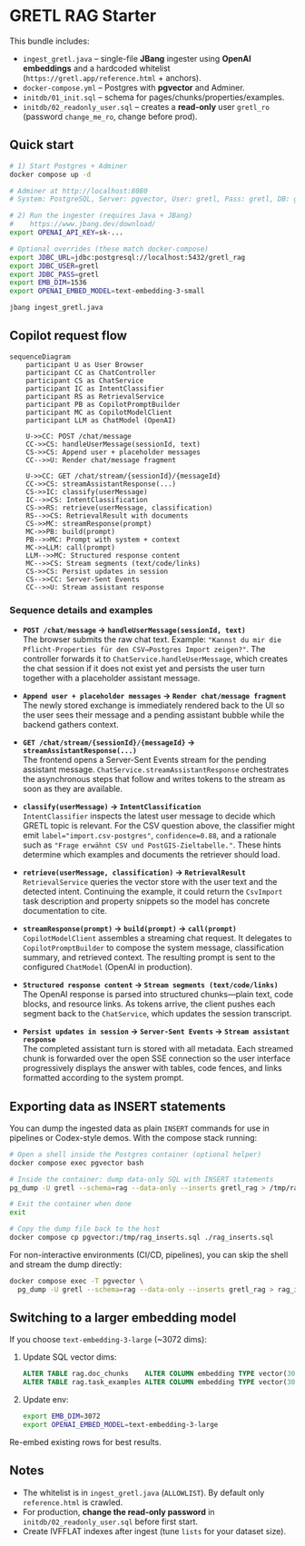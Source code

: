 # GRETL RAG Starter

This bundle includes:
- `ingest_gretl.java` – single-file **JBang** ingester using **OpenAI embeddings** and a hardcoded whitelist (`https://gretl.app/reference.html` + anchors).
- `docker-compose.yml` – Postgres with **pgvector** and Adminer.
- `initdb/01_init.sql` – schema for pages/chunks/properties/examples.
- `initdb/02_readonly_user.sql` – creates a **read-only** user `gretl_ro` (password `change_me_ro`, change before prod).

## Quick start

```bash
# 1) Start Postgres + Adminer
docker compose up -d

# Adminer at http://localhost:8080
# System: PostgreSQL, Server: pgvector, User: gretl, Pass: gretl, DB: gretl_rag

# 2) Run the ingester (requires Java + JBang)
#    https://www.jbang.dev/download/
export OPENAI_API_KEY=sk-...

# Optional overrides (these match docker-compose)
export JDBC_URL=jdbc:postgresql://localhost:5432/gretl_rag
export JDBC_USER=gretl
export JDBC_PASS=gretl
export EMB_DIM=1536
export OPENAI_EMBED_MODEL=text-embedding-3-small

jbang ingest_gretl.java
```

## Copilot request flow

```mermaid
sequenceDiagram
    participant U as User Browser
    participant CC as ChatController
    participant CS as ChatService
    participant IC as IntentClassifier
    participant RS as RetrievalService
    participant PB as CopilotPromptBuilder
    participant MC as CopilotModelClient
    participant LLM as ChatModel (OpenAI)

    U->>CC: POST /chat/message
    CC->>CS: handleUserMessage(sessionId, text)
    CS->>CS: Append user + placeholder messages
    CC-->>U: Render chat/message fragment

    U->>CC: GET /chat/stream/{sessionId}/{messageId}
    CC->>CS: streamAssistantResponse(...)
    CS->>IC: classify(userMessage)
    IC-->>CS: IntentClassification
    CS->>RS: retrieve(userMessage, classification)
    RS-->>CS: RetrievalResult with documents
    CS->>MC: streamResponse(prompt)
    MC->>PB: build(prompt)
    PB-->>MC: Prompt with system + context
    MC->>LLM: call(prompt)
    LLM-->>MC: Structured response content
    MC-->>CS: Stream segments (text/code/links)
    CS->>CS: Persist updates in session
    CS-->>CC: Server-Sent Events
    CC-->>U: Stream assistant response
```

### Sequence details and examples

- **`POST /chat/message` → `handleUserMessage(sessionId, text)`**  
  The browser submits the raw chat text. Example: `"Kannst du mir die Pflicht-Properties für den CSV→Postgres Import zeigen?"`. The controller forwards it to `ChatService.handleUserMessage`, which creates the chat session if it does not exist yet and persists the user turn together with a placeholder assistant message.

- **`Append user + placeholder messages` → `Render chat/message fragment`**  
  The newly stored exchange is immediately rendered back to the UI so the user sees their message and a pending assistant bubble while the backend gathers context.

- **`GET /chat/stream/{sessionId}/{messageId}` → `streamAssistantResponse(...)`**  
  The frontend opens a Server-Sent Events stream for the pending assistant message. `ChatService.streamAssistantResponse` orchestrates the asynchronous steps that follow and writes tokens to the stream as soon as they are available.

- **`classify(userMessage)` → `IntentClassification`**  
  `IntentClassifier` inspects the latest user message to decide which GRETL topic is relevant. For the CSV question above, the classifier might emit `label="import.csv-postgres"`, `confidence=0.88`, and a rationale such as `"Frage erwähnt CSV und PostGIS-Zieltabelle."`. These hints determine which examples and documents the retriever should load.

- **`retrieve(userMessage, classification)` → `RetrievalResult`**  
  `RetrievalService` queries the vector store with the user text and the detected intent. Continuing the example, it could return the `CsvImport` task description and property snippets so the model has concrete documentation to cite.

- **`streamResponse(prompt)` → `build(prompt)` → `call(prompt)`**  
  `CopilotModelClient` assembles a streaming chat request. It delegates to `CopilotPromptBuilder` to compose the system message, classification summary, and retrieved context. The resulting prompt is sent to the configured `ChatModel` (OpenAI in production).

- **`Structured response content` → `Stream segments (text/code/links)`**  
  The OpenAI response is parsed into structured chunks—plain text, code blocks, and resource links. As tokens arrive, the client pushes each segment back to the `ChatService`, which updates the session transcript.

- **`Persist updates in session` → `Server-Sent Events` → `Stream assistant response`**  
  The completed assistant turn is stored with all metadata. Each streamed chunk is forwarded over the open SSE connection so the user interface progressively displays the answer with tables, code fences, and links formatted according to the system prompt.

## Exporting data as INSERT statements

You can dump the ingested data as plain `INSERT` commands for use in
pipelines or Codex-style demos. With the compose stack running:

```bash
# Open a shell inside the Postgres container (optional helper)
docker compose exec pgvector bash

# Inside the container: dump data-only SQL with INSERT statements
pg_dump -U gretl --schema=rag --data-only --inserts gretl_rag > /tmp/rag_inserts.sql

# Exit the container when done
exit

# Copy the dump file back to the host
docker compose cp pgvector:/tmp/rag_inserts.sql ./rag_inserts.sql
```

For non-interactive environments (CI/CD, pipelines), you can skip the shell
and stream the dump directly:

```bash
docker compose exec -T pgvector \
  pg_dump -U gretl --schema=rag --data-only --inserts gretl_rag > rag_inserts.sql
```

## Switching to a larger embedding model

If you choose `text-embedding-3-large` (~3072 dims):

1. Update SQL vector dims:
   ```sql
   ALTER TABLE rag.doc_chunks    ALTER COLUMN embedding TYPE vector(3072);
   ALTER TABLE rag.task_examples ALTER COLUMN embedding TYPE vector(3072);
   ```
2. Update env:
   ```bash
   export EMB_DIM=3072
   export OPENAI_EMBED_MODEL=text-embedding-3-large
   ```

Re-embed existing rows for best results.

## Notes
- The whitelist is in `ingest_gretl.java` (`ALLOWLIST`). By default only `reference.html` is crawled.
- For production, **change the read-only password** in `initdb/02_readonly_user.sql` before first start.
- Create IVFFLAT indexes after ingest (tune `lists` for your dataset size).
